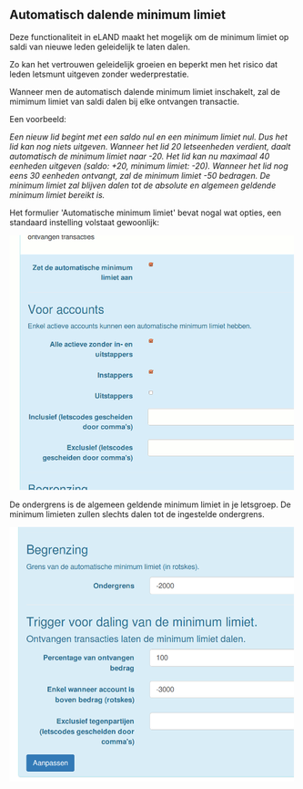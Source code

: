 ## Automatisch dalende minimum limiet

Deze functionaliteit in eLAND maakt het mogelijk om de minimum limiet op saldi van nieuwe leden geleidelijk te laten dalen.

Zo kan het vertrouwen geleidelijk groeien en beperkt men het risico dat leden letsmunt uitgeven zonder wederprestatie.

Wanneer men de automatisch dalende minimum limiet inschakelt, zal de mimimum limiet van saldi dalen bij elke ontvangen transactie.

Een voorbeeld:

_Een nieuw lid begint met een saldo nul en een minimum limiet nul. Dus het lid kan nog niets uitgeven. Wanneer het lid 20 letseenheden verdient, daalt automatisch de minimum limiet naar -20. Het lid kan nu maximaal 40 eenheden uitgeven (saldo: +20, minimum limiet: -20). Wanneer het lid nog eens 30 eenheden ontvangt, zal de minimum limiet -50 bedragen. De minimum limiet zal blijven dalen tot de absolute en algemeen geldende minimum limiet bereikt is._


Het formulier 'Automatische minimum limiet' bevat nogal wat opties, een standaard instelling volstaat gewoonlijk:


<img src="img/am_accounts.png" width="500">

De ondergrens is de algemeen geldende minimum limiet in je letsgroep. De minimum limieten zullen slechts dalen tot de ingestelde ondergrens.


<img src="img/am_triggers.png" width="500">


